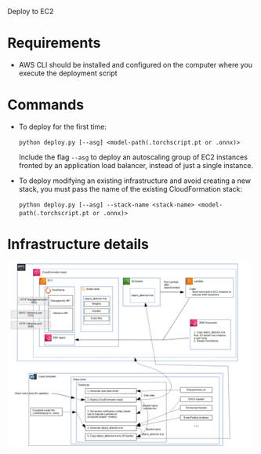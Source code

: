 Deploy to EC2

# Requirements

- AWS CLI should be installed and configured on the computer where you execute the deployment script

# Commands

- To deploy for the first time:

  `python deploy.py [--asg] <model-path(.torchscript.pt or .onnx)>`

  Include the flag `--asg` to deploy an autoscaling group of EC2 instances fronted by an application load balancer, instead of just a single instance.

- To deploy modifying an existing infrastructure and avoid creating a new stack, you must pass the name of the existing CloudFormation stack:

  `python deploy.py [--asg] --stack-name <stack-name> <model-path(.torchscript.pt or .onnx)>`

# Infrastructure details

![Architecture](EC2ServerArchAndDeploy.png)
